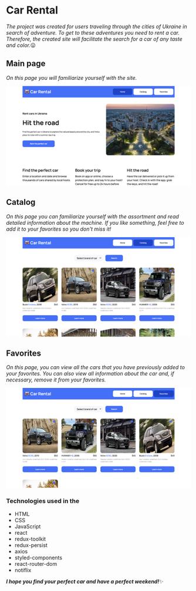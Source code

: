 # Car Rental

*The project was created for users traveling through the cities of Ukraine in search of adventure. To get to these adventures you need to rent a car. Therefore, the created site will facilitate the search for a car of any taste and color.*:stuck_out_tongue:

## Main page 

  *On this page you will familiarize yourself with the site.*

  ![main page](./public//main-page.png)

## Catalog 

*On this page you can familiarize yourself with the assortment and read detailed information about the machine. If you like something, feel free to add it to your favorites so you don't miss it!*

![catalog](./public//catalog.png)

## Favorites 

*On this page, you can view all the cars that you have previously added to your favorites. You can also view all information about the car and, if necessary, remove it from your favorites.*

![favorites](./public//favorites.png)


### Technologies used in the 

+ HTML
+ CSS
+ JavaScript
+ react
+ redux-toolkit
+ redux-persist
+ axios
+ styled-components
+ react-router-dom
+ notiflix


***I hope you find your perfect car and have a perfect weekend!***:sparkles:

